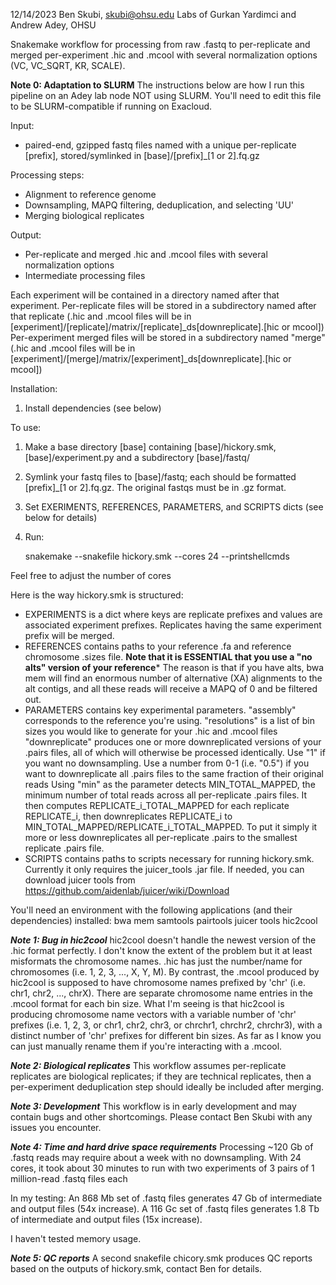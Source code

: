 12/14/2023
Ben Skubi, skubi@ohsu.edu
Labs of Gurkan Yardimci and Andrew Adey, OHSU

Snakemake workflow for processing from raw .fastq to per-replicate and merged per-experiment .hic and .mcool with several normalization options (VC, VC_SQRT, KR, SCALE).

********Note 0: Adaptation to SLURM********
The instructions below are how I run this pipeline on an Adey lab node NOT using SLURM.
You'll need to edit this file to be SLURM-compatible if running on Exacloud.

Input:
* paired-end, gzipped fastq files named with a unique per-replicate [prefix], stored/symlinked in [base]/[prefix]_[1 or 2].fq.gz

Processing steps:
* Alignment to reference genome
* Downsampling, MAPQ filtering, deduplication, and selecting 'UU'
* Merging biological replicates

Output:
* Per-replicate and merged .hic and .mcool files with several normalization options
* Intermediate processing files

Each experiment will be contained in a directory named after that experiment.
Per-replicate files will be stored in a subdirectory named after that replicate (.hic and .mcool files will be in [experiment]/[replicate]/matrix/[replicate]_ds[downreplicate].[hic or mcool])
Per-experiment merged files will be stored in a subdirectory named "merge" (.hic and .mcool files will be in [experiment]/[merge]/matrix/[experiment]_ds[downreplicate].[hic or mcool])

Installation:
1. Install dependencies (see below)

To use:
1. Make a base directory [base] containing [base]/hickory.smk, [base]/experiment.py and a subdirectory [base]/fastq/
2. Symlink your fastq files to [base]/fastq; each should be formatted [prefix]_[1 or 2].fq.gz. The original fastqs must be in .gz format.
3. Set EXERIMENTS, REFERENCES, PARAMETERS, and SCRIPTS dicts (see below for details)
4. Run:
    
    snakemake --snakefile hickory.smk --cores 24 --printshellcmds

Feel free to adjust the number of cores

Here is the way hickory.smk is structured:
* EXPERIMENTS is a dict where keys are replicate prefixes and values are associated experiment prefixes. Replicates having the same experiment prefix will be merged.
* REFERENCES contains paths to your reference .fa and reference chromosome .sizes file.
    ******Note that it is ESSENTIAL that you use a "no alts" version of your reference*******
        The reason is that if you have alts, bwa mem will find an enormous number of alternative (XA) alignments to the alt contigs,
        and all these reads will receive a MAPQ of 0 and be filtered out.
* PARAMETERS contains key experimental parameters.
    "assembly" corresponds to the reference you're using.
    "resolutions" is a list of bin sizes you would like to generate for your .hic and .mcool files
    "downreplicate" produces one or more downreplicated versions of your .pairs files, all of which will otherwise be processed identically.
        Use "1" if you want no downsampling.
        Use a number from 0-1 (i.e. "0.5") if you want to downreplicate all .pairs files to the same fraction of their original reads
        Using "min" as the parameter detects MIN_TOTAL_MAPPED, the minimum number of total reads across all per-replicate .pairs files.
            It then computes REPLICATE_i_TOTAL_MAPPED for each replicate REPLICATE_i, then downreplicates REPLICATE_i to MIN_TOTAL_MAPPED/REPLICATE_i_TOTAL_MAPPED.
            To put it simply it more or less downreplicates all per-replicate .pairs to the smallest replicate .pairs file.
* SCRIPTS contains paths to scripts necessary for running hickory.smk. Currently it only requires the juicer_tools .jar file.
    If needed, you can download juicer tools from https://github.com/aidenlab/juicer/wiki/Download

You'll need an environment with the following applications (and their dependencies) installed:
bwa mem
samtools
pairtools
juicer tools
hic2cool

***Note 1: Bug in hic2cool***
hic2cool doesn't handle the newest version of the .hic format perfectly. I don't know the extent of the problem
but it at least misformats the chromosome names. .hic has just the number/name for chromosomes (i.e. 1, 2, 3, ..., X, Y, M).
By contrast, the .mcool produced by hic2cool is supposed to have chromosome names prefixed by 'chr' (i.e. chr1, chr2, ..., chrX).
There are separate chromosome name entries in the .mcool format for each bin size. What I'm seeing is that hic2cool is producing
chromosome name vectors with a variable number of 'chr' prefixes (i.e. 1, 2, 3, or chr1, chr2, chr3, or chrchr1, chrchr2, chrchr3),
with a distinct number of 'chr' prefixes for different bin sizes. As far as I know you can just manually rename them if you're interacting
with a .mcool.

***Note 2: Biological replicates***
This workflow assumes per-replicate replicates are biological replicates; if they are technical replicates, then a per-experiment deduplication step
should ideally be included after merging.

***Note 3: Development***
This workflow is in early development and may contain bugs and other shortcomings. Please contact Ben Skubi with any issues you encounter.

***Note 4: Time and hard drive space requirements***
Processing ~120 Gb of .fastq reads may require about a week with no downsampling.
With 24 cores, it took about 30 minutes to run with two experiments of 3 pairs of 1 million-read .fastq files each

In my testing:
An 868 Mb set of .fastq files generates 47 Gb of intermediate and output files (54x increase).
A 116 Gc set of .fastq files generates 1.8 Tb of intermediate and output files (15x increase).

I haven't tested memory usage.

***Note 5: QC reports***
A second snakefile chicory.smk produces QC reports based on the outputs of hickory.smk, contact Ben for details.

